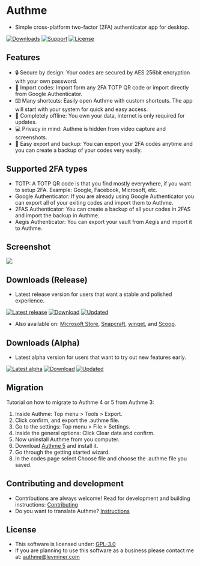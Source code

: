 # Authme

-   Simple cross-platform two-factor (2FA) authenticator app for desktop.

[![Downloads](https://img.shields.io/github/downloads/levminer/authme/total?label=Downloads)](https://authme.levminer.com/#downloads)
[![Support](https://img.shields.io/badge/Support-PayPal-blue)](https://paypal.me/levminer)
[![License](https://img.shields.io/github/license/levminer/authme?label=License)](https://github.com/Levminer/authme/blob/main/LICENSE.md)

## Features

-   🔒 Secure by design: Your codes are secured by AES 256bit encryption with your own password.
-   🔑 Import codes: Import form any 2FA TOTP QR code or import directly from Google Authenticator.
-   ⌨️ Many shortcuts: Easily open Authme with custom shortcuts. The app will start with your system for quick and easy access.
-   📡 Completely offline: You own your data, internet is only required for updates.
-   💻 Privacy in mind: Authme is hidden from video capture and screenshots.
-   📃 Easy export and backup: You can export your 2FA codes anytime and you can create a backup of your codes very easily.

## Supported 2FA types

-   TOTP: A TOTP QR code is that you find mostly everywhere, if you want to setup 2FA. Example: Google, Facebook, Microsoft, etc.
-   Google Authenticator: If you are already using Google Authenticator you can export all of your exiting codes and import them to Authme.
-   2FAS Authenticator: You can create a backup of all your codes in 2FAS and import the backup in Authme.
-   Aegis Authenticator: You can export your vault from Aegis and import it to Authme.

## Screenshot

<img src="https://raw.githubusercontent.com/Levminer/authme/dev/screenshots/codes.png?raw=true">

## Downloads (Release)

-   Latest release version for users that want a stable and polished experience.

[![Latest release](https://img.shields.io/github/v/release/levminer/authme?label=Release)](https://tooomm.github.io/github-release-stats/?username=Levminer&repository=authme)
[![Download](https://img.shields.io/badge/Windows,%20Linux,%20macOS-download-brightgreen)](https://authme.levminer.com/#downloads)
[![Updated](https://img.shields.io/github/last-commit/levminer/authme/main?color=yellowgreen&label=Updated)](https://github.com/Levminer/authme/releases)

-   Also available on: [Microsoft Store](https://link.levminer.com/authme-ms-store), [Snapcraft](https://snapcraft.io/authme), [winget](https://winstall.app/apps/Levminer.Authme), and [Scoop](https://scoop.sh/#/apps?s=2&d=1&o=true&q=authme).

## Downloads (Alpha)

-   Latest alpha version for users that want to try out new features early.

[![Latest alpha](https://img.shields.io/github/package-json/v/levminer/authme/dev?label=Alpha&color=blue)](https://tooomm.github.io/github-release-stats/?username=Levminer&repository=authme)
[![Download](https://img.shields.io/badge/Windows,%20Linux,%20macOS-download-brightgreen)](https://authme.levminer.com/#downloads-alpha)
[![Updated](https://img.shields.io/github/last-commit/levminer/authme/dev?color=yellowgreen&label=Updated)](https://github.com/Levminer/authme/actions/workflows/alpha-artifacts.yml)

## Migration

Tutorial on how to migrate to Authme 4 or 5 from Authme 3:

1. Inside Authme: Top menu > Tools > Export.
1. Click confirm, and export the .authme file.
1. Go to the settings: Top menu > File > Settings.
1. Inside the general options: Click Clear data and confirm.
1. Now uninstall Authme from you computer.
1. Download [Authme 5](https://authme.levminer.com/#downloads) and install it.
1. Go through the getting started wizard.
1. In the codes page select Choose file and choose the .authme file you saved.

## Contributing and development

-   Contributions are always welcome! Read for development and building instructions: [Contributing](https://github.com/Levminer/authme/blob/main/.github/CONTRIBUTING.md)
-   Do you want to translate Authme? [Instructions](https://github.com/Levminer/authme/issues/258)

## License

-   This software is licensed under: [GPL-3.0](https://github.com/Levminer/authme/blob/main/LICENSE.md)
-   If you are planning to use this software as a business please contact me at: <authme@levminer.com>
